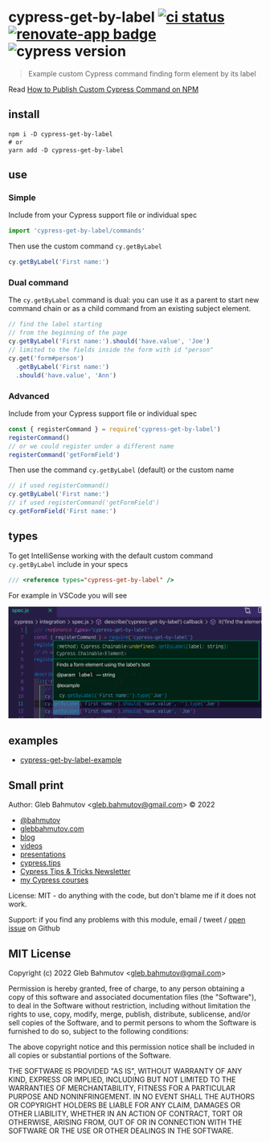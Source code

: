 # cypress-get-by-label [![ci status][ci image]][ci url] [![renovate-app badge][renovate-badge]][renovate-app] ![cypress version](https://img.shields.io/badge/cypress-12.16.0-brightgreen)

> Example custom Cypress command finding form element by its label

Read [How to Publish Custom Cypress Command on NPM](https://glebbahmutov.com/blog/publishing-cypress-command/)

## install

```
npm i -D cypress-get-by-label
# or
yarn add -D cypress-get-by-label
```

## use

### Simple

Include from your Cypress support file or individual spec

```js
import 'cypress-get-by-label/commands'
```

Then use the custom command `cy.getByLabel`

```js
cy.getByLabel('First name:')
```

### Dual command

The `cy.getByLabel` command is dual: you can use it as a parent to start new command chain or as a child command from an existing subject element.

```js
// find the label starting
// from the beginning of the page
cy.getByLabel('First name:').should('have.value', 'Joe')
// limited to the fields inside the form with id "person"
cy.get('form#person')
  .getByLabel('First name:')
  .should('have.value', 'Ann')
```

### Advanced

Include from your Cypress support file or individual spec

```js
const { registerCommand } = require('cypress-get-by-label')
registerCommand()
// or we could register under a different name
registerCommand('getFormField')
```

Then use the command `cy.getByLabel` (default) or the custom name

```js
// if used registerCommand()
cy.getByLabel('First name:')
// if used registerCommand('getFormField')
cy.getFormField('First name:')
```

## types

To get IntelliSense working with the default custom command `cy.getByLabel` include in your specs

```js
/// <reference types="cypress-get-by-label" />
```

For example in VSCode you will see

![IntelliSense](images/intellisense.png)

## examples

- [cypress-get-by-label-example](https://github.com/bahmutov/cypress-get-by-label-example)

[ci image]: https://github.com/bahmutov/cypress-get-by-label/workflows/ci/badge.svg?branch=main
[ci url]: https://github.com/bahmutov/cypress-get-by-label/actions
[renovate-badge]: https://img.shields.io/badge/renovate-app-blue.svg
[renovate-app]: https://renovateapp.com/

## Small print

Author: Gleb Bahmutov &lt;gleb.bahmutov@gmail.com&gt; &copy; 2022

- [@bahmutov](https://twitter.com/bahmutov)
- [glebbahmutov.com](https://glebbahmutov.com)
- [blog](https://glebbahmutov.com/blog)
- [videos](https://www.youtube.com/glebbahmutov)
- [presentations](https://slides.com/bahmutov)
- [cypress.tips](https://cypress.tips)
- [Cypress Tips & Tricks Newsletter](https://cypresstips.substack.com/)
- [my Cypress courses](https://cypress.tips/courses)

License: MIT - do anything with the code, but don't blame me if it does not work.

Support: if you find any problems with this module, email / tweet /
[open issue](https://github.com/bahmutov/cypress-get-by-label/issues) on Github

## MIT License

Copyright (c) 2022 Gleb Bahmutov &lt;gleb.bahmutov@gmail.com&gt;

Permission is hereby granted, free of charge, to any person
obtaining a copy of this software and associated documentation
files (the "Software"), to deal in the Software without
restriction, including without limitation the rights to use,
copy, modify, merge, publish, distribute, sublicense, and/or sell
copies of the Software, and to permit persons to whom the
Software is furnished to do so, subject to the following
conditions:

The above copyright notice and this permission notice shall be
included in all copies or substantial portions of the Software.

THE SOFTWARE IS PROVIDED "AS IS", WITHOUT WARRANTY OF ANY KIND,
EXPRESS OR IMPLIED, INCLUDING BUT NOT LIMITED TO THE WARRANTIES
OF MERCHANTABILITY, FITNESS FOR A PARTICULAR PURPOSE AND
NONINFRINGEMENT. IN NO EVENT SHALL THE AUTHORS OR COPYRIGHT
HOLDERS BE LIABLE FOR ANY CLAIM, DAMAGES OR OTHER LIABILITY,
WHETHER IN AN ACTION OF CONTRACT, TORT OR OTHERWISE, ARISING
FROM, OUT OF OR IN CONNECTION WITH THE SOFTWARE OR THE USE OR
OTHER DEALINGS IN THE SOFTWARE.
